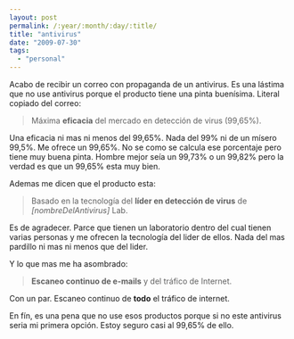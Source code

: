 ```yaml
---
layout: post
permalink: /:year/:month/:day/:title/
title: "antivirus"
date: "2009-07-30"
tags: 
  - "personal"
---
```


Acabo de recibir un correo con propaganda de un antivirus. Es una lástima que no use antivirus porque el producto tiene una pinta buenísima. Literal copiado del correo:

> Máxima **eficacia** del mercado en detección de virus (99,65%).

Una eficacia ni mas ni menos del 99,65%. Nada del 99% ni de un mísero 99,5%. Me ofrece un 99,65%. No se como se calcula ese porcentaje pero tiene muy buena pinta. Hombre mejor seía un 99,73% o un 99,82% pero la verdad es que un 99,65% esta muy bien.

Ademas me dicen que el producto esta:

> Basado en la tecnología del **líder en detección de virus** de _\[nombreDelAntivirus\]_ Lab.

Es de agradecer. Parce que tienen un laboratorio dentro del cual tienen varias personas y me ofrecen la tecnología del lider de ellos. Nada del mas pardillo ni mas ni menos que del lider.

Y lo que mas me ha asombrado:

> **Escaneo continuo de e-mails** y del tráfico de Internet.

Con un par. Escaneo continuo de **todo** el tráfico de internet.

En fín, es una pena que no use esos productos porque si no este antivirus seria mi primera opción. Estoy seguro casi al 99,65% de ello.
